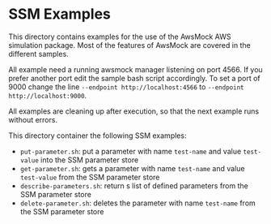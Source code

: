 # SSM Examples

This directory contains examples for the use of the AwsMock AWS simulation package. Most of the features of AwsMock are covered in the different samples.

All example need a running awsmock manager listening on port 4566. If you prefer another port edit the sample bash script accordingly. To set a port of 9000 change the
line ```--endpoint http://localhost:4566``` to ```--endpoint http://localhost:9000```.

All examples are cleaning up after execution, so that the next example runs without errors.

This directory container the following SSM examples:

- ```put-parameter.sh```: put a parameter with name ```test-name``` and value ```test-value``` into the SSM parameter store
- ```get-parameter.sh```: gets a parameter with name ```test-name``` and value ```test-value``` from the SSM parameter store
- ```describe-parameters.sh```: return s list of defined parameters from the SSM parameter store
- ```delete-parameter.sh```: deletes the parameter with name ```test-name``` from the SSM parameter store